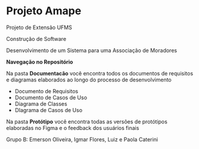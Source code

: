 # Projeto Amape
 Projeto de Extensão UFMS

Construção de Software 

Desenvolvimento de um Sistema para uma Associação de Moradores

**Navegação no Repositório**

Na pasta **Documentacão** você encontra todos os documentos de requisitos e diagramas elaborados ao longo do processo de desenvolvimento

- Documento de Requisitos
- Documento de Casos de Uso
- Diagrama de Classes
- DIagrama de Casos de Uso


Na pasta **Protótipo** você encontra todas as versões de protótipos elaboradas no Figma e o feedback dos usuários finais



Grupo B: Emerson Oliveira, Igmar Flores, Luiz e Paola Caterini